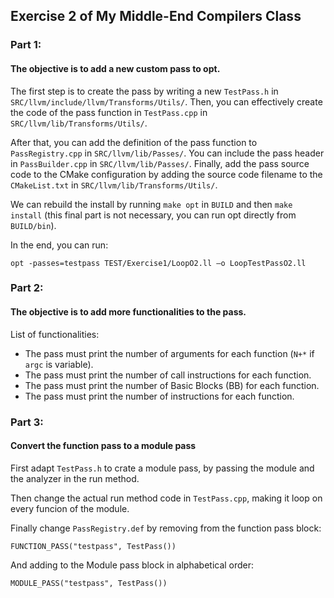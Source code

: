 ## Exercise 2 of My Middle-End Compilers Class
### Part 1:
#### The objective is to add a new custom pass to opt.

The first step is to create the pass by writing a new `TestPass.h` in `SRC/llvm/include/llvm/Transforms/Utils/`.
Then, you can effectively create the code of the pass function in `TestPass.cpp` in `SRC/llvm/lib/Transforms/Utils/`.

After that, you can add the definition of the pass function to `PassRegistry.cpp` in `SRC/llvm/lib/Passes/`.
You can include the pass header in `PassBuilder.cpp` in `SRC/llvm/lib/Passes/`.
Finally, add the pass source code to the CMake configuration by adding the source code filename to the `CMakeList.txt` in `SRC/llvm/lib/Transforms/Utils/`.

We can rebuild the install by running `make opt` in `BUILD` and then `make install` (this final part is not necessary, you can run opt directly from `BUILD/bin`).

In the end, you can run:
```
opt -passes=testpass TEST/Exercise1/LoopO2.ll –o LoopTestPassO2.ll
```


### Part 2:
#### The objective is to add more functionalities to the pass.

List of functionalities:
- The pass must print the number of arguments for each function (`N+*` if `argc` is variable).
- The pass must print the number of call instructions for each function.
- The pass must print the number of Basic Blocks (BB) for each function.
- The pass must print the number of instructions for each function.


### Part 3:
#### Convert the function pass to a module pass

First adapt `TestPass.h` to crate a module pass, by passing the module and the analyzer in the run method.

Then change the actual run method code in `TestPass.cpp`, making it loop on every funcion of the module.

Finally change `PassRegistry.def` by removing from the function pass block:
```
FUNCTION_PASS("testpass", TestPass())
```

And adding to the Module pass block in alphabetical order:
```
MODULE_PASS("testpass", TestPass())
```
